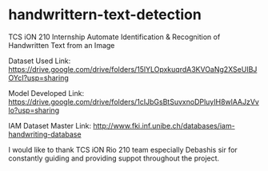# handwrittern-text-detection
TCS iON 210 Internship
Automate Identification &amp; Recognition of Handwritten Text from an Image

Dataset Used Link: https://drive.google.com/drive/folders/15lYLOpxkuqrdA3KVOaNg2XSeUIBJOYcI?usp=sharing

Model Developed Link: https://drive.google.com/drive/folders/1cIJbGsBtSuvxnoDPluyIH8wlAAJzVvlo?usp=sharing

IAM Dataset Master Link: http://www.fki.inf.unibe.ch/databases/iam-handwriting-database

I would like to thank TCS iON Rio 210 team especially Debashis sir for constantly guiding and providing suppot throughout the project. 
